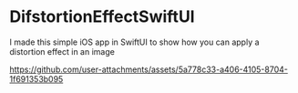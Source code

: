 # DifstortionEffectSwiftUI
I made this simple iOS app in SwiftUI to show how you can apply a distortion effect in an image


https://github.com/user-attachments/assets/5a778c33-a406-4105-8704-1f691353b095

